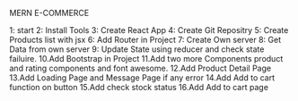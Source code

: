 MERN E-COMMERCE

1: start
2: Install Tools
3: Create React App
4: Create Git Repositry
5: Create Products list with jsx
6: Add Router in Project
7: Create Own server
8: Get Data from own server
9: Update State using reducer and check state failuire.
10.Add Bootstrap in Project
11.Add two more Components product and rating components and font awesome.
12.Add Product Detail Page
13.Add Loading Page and Message Page if any error
14.Add Add to cart function on button
15.Add check stock status
16.Add Add to cart page
